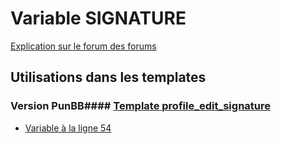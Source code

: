 # Variable SIGNATURE
[Explication sur le forum des forums](http://forum.forumactif.com/t294113-listing-des-variables#SIGNATURE)
## Utilisations dans les templates
### Version PunBB#### [Template profile_edit_signature](punbb/profile_edit_signature.md)
* [Variable à la ligne 54](../punbb/profile_edit_signature.tpl#L54)
